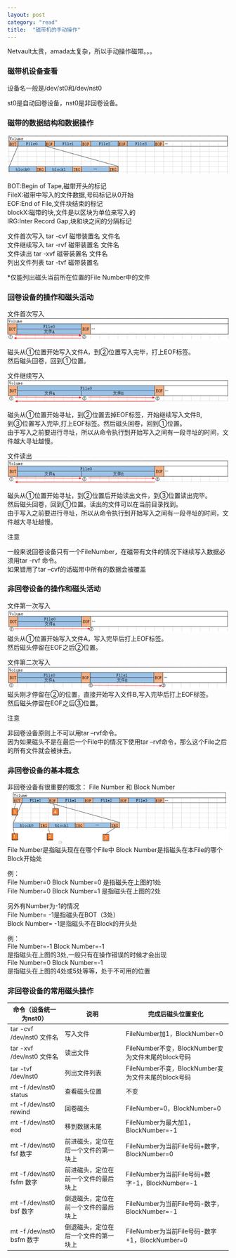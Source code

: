 ```yaml
---
layout: post
category: "read"
title:  "磁带机的手动操作"
---
```


Netvault太贵，amada太复杂，所以手动操作磁带。。。

### 磁带机设备查看  
设备名一般是/dev/st0和/dev/nst0

st0是自动回卷设备，nst0是非回卷设备。
<!-- more --> 

### 磁带的数据结构和数据操作   
![](../assets/739083-20160413101306566-1430165615.png)

BOT:Begin of Tape,磁带开头的标记  
FileX:磁带中写入的文件数据,号码标记从0开始  
EOF:End of File,文件块结束的标记  
blockX:磁带的块,文件是以区块为单位来写入的  
IRG:Inter Record Gap,块和块之间的分隔标记  

文件首次写入 tar -cvf 磁带装置名 文件名  
文件继续写入 tar -rvf 磁带装置名 文件名  
文件读出 tar -xvf 磁带装置名 文件名  
列出文件列表 tar -tvf 磁带装置名  

*仅能列出磁头当前所在位置的File Number中的文件

### 回卷设备的操作和磁头活动

文件首次写入  
![](../assets/739083-20160413101306895-285270777.png)

磁头从①位置开始写入文件A，到②位置写入完毕，打上EOF标签。  
然后磁头回卷，回到①位置。
 
文件继续写入  
![](../assets/739083-20160413101307176-1452372608.png)

磁头从①位置开始寻址，到②位置去掉EOF标签，开始继续写入文件B,  
到③位置写入完毕,打上EOF标签。然后磁头回卷，回到①位置。  
由于写入之前要进行寻址，所以从命令执行到开始写入之间有一段寻址的时间，文件越大寻址越慢。

文件读出  
![](../assets/739083-20160413101307176-1452372608.png)

磁头从①位置开始寻址，到②位置后开始读出文件，到③位置读出完毕。  
然后磁头回卷，回到①位置。读出的文件可以在当前目录找到。  
由于写入之前要进行寻址，所以从命令执行到开始写入之间有一段寻址的时间，文件越大寻址越慢。

注意

一般来说回卷设备只有一个FileNumber，在磁带有文件的情况下继续写入数据必须用tar -rvf 命令。  
如果错用了tar –cvf的话磁带中所有的数据会被覆盖

### 非回卷设备的操作和磁头活动
文件第一次写入  
![](../assets/739083-20160413101307738-509828293.png)
磁头从①位置开始写入文件A，写入完毕后打上EOF标签。  
然后磁头停留在EOF之后②位置。

文件第二次写入  
![](../assets/739083-20160413101307973-936780773.png)
磁头刚才停留在②的位置，直接开始写入文件B,写入完毕后打上EOF标签。  
然后磁头停留在EOF之后③位置。

注意

非回卷设备原则上不可以用tar –rvf命令。   
因为如果磁头不是在最后一个File中的情况下使用tar –rvf命令，那么这个File之后的所有文件就会被抹去。

### 非回卷设备的基本概念
非回卷设备有很重要的概念：
File Number 和 Block Number  
![](../assets/739083-20160413101308285-1120443866.png)
File Number是指磁头现在在哪个File中
Block Number是指磁头在本File的哪个Block开始处

例：  
File Number=0 Block Number=0 是指磁头在上图的1处  
File Number=0 Block Number=1 是指磁头在上图的2处

另外有Number为-1的情况  
File Number= -1是指磁头在BOT（3处）  
Block Number= -1是指磁头不在Block的开头处  

例：  
File Number=-1 Block Number=-1  
是指磁头在上图的3处,一般只有在操作错误的时候才会出现  
File Number=0 Block Number=-1  
是指磁头在上图的4处或5处等等，处于不可用的位置  

### 非回卷设备的常用磁头操作
|命令（设备统一为nst0）|说明|完成后磁头位置变化
|-|-|-|
|tar -cvf /dev/nst0 文件名|写入文件|FileNumber加1，BlockNumber=0
|tar -xvf /dev/nst0 文件名|读出文件|FileNumber不变，BlockNumber变为文件末尾的block号码
|tar -tvf /dev/nst0|列出文件列表|FileNumber不变，BlockNumber变为文件末尾的block号码
|mt -f /dev/nst0 status|查看磁头位置|不变
|mt -f /dev/nst0 rewind|回卷磁头|FileNumber=0，BlockNumber=0
|mt -f /dev/nst0 eod|移到数据末尾|FileNumber为最大加1，BlockNumber=-1
|mt -f /dev/nst0 fsf 数字|前进磁头，定位在后一个文件的第一块上|FileNumber为当前File号码+数字，BlockNumber=0
|mt -f /dev/nst0 fsfm 数字|前进磁头，定位在前一个文件的最后块上|FileNumber为当前File号码+数字-1，BlockNumber=-1
|mt -f /dev/nst0 bsf 数字|倒退磁头，定位在前一个文件的最后块上|FileNumber为当前File号码-数字，BlockNumber=-1
|mt -f /dev/nst0 bsfm 数字|倒退磁头，定位在后一个文件的第一块上|FileNumber为当前File号码-数字+1，BlockNumber=0